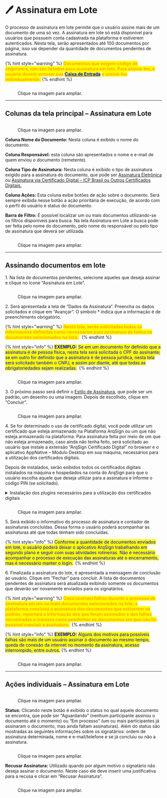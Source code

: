 # 🖊 Assinatura em Lote

O processo de assinatura em lote permite que o usuário assine mais de um documento de uma só vez. A assinatura em lote só está disponível para usuários que possuem conta cadastrada na plataforma e estiverem autenticados. Nesta tela, serão apresentados até 100 documentos por página, isso vai depender da quantidade de documentos pendentes de assinatura. 

{% hint style="warning" %}
<mark style="color:orange;">**Documentos que exigem código de segurança, não são listados para assinatura em lote. Para assiná-los, o usuário deverá acessar sua**</mark> [<mark style="color:blue;">**Caixa de Entrada**</mark>](../caixa-postal/caixa-de-entrada.md) <mark style="color:orange;">**e assiná-los individualmente.**</mark>
{% endhint %}

<figure><img src="../.gitbook/assets/lote1.png" alt=""><figcaption><p>Clique na imagem para ampliar.</p></figcaption></figure>

***

## Colunas da tela principal – Assinatura em Lote

<figure><img src="../.gitbook/assets/lote02.png" alt=""><figcaption><p>Clique na imagem para ampliar.</p></figcaption></figure>

**Coluna Nome do Documento:** Nesta coluna é exibido o nome do documento.&#x20;

**Coluna Responsável:** esta coluna são apresentados o nome e e-mail de quem enviou o documento (remetente).  &#x20;

**Coluna Tipo de Assinatura:** Nesta coluna é exibido o tipo de assinatura exigido para a assinatura do documento, que pode ser [Assinatura Eletrônica](../assinatura-de-documentos.md#a.-assinatura-eletronica) ou [Assinatura via Certificado Digital – ICP Brasil ou Outros Certificados Digitais.](../assinatura-de-documentos.md#b.-assinatura-digital-icp-brasil-e-icp-outros)

**Coluna Ações:** Esta coluna exibe botões de ação sobre o documento. Será sempre exibida nesse botão a ação prioritária de execução, de acordo com o perfil do usuário e status do documento. &#x20;

**Barra de Filtro:** É possível localizar um ou mais documentos utilizando-se os filtros disponíveis para busca. Na tela Assinatura em Lote a busca pode ser feita pelo nome do documento, pelo nome do responsável ou pelo tipo de assinatura que deverá ser utilizada.&#x20;

<figure><img src="../.gitbook/assets/lote03.png" alt=""><figcaption><p>Clique na imagem para ampliar.</p></figcaption></figure>

***

## Assinando documentos em lote 

1\. Na lista de documentos pendentes, selecione aqueles que deseja assinar e clique no ícone “Assinatura em Lote”. &#x20;

<figure><img src="../.gitbook/assets/lote07.png" alt=""><figcaption><p>Clique na imagem para ampliar.</p></figcaption></figure>

2\. Será apresentada a tela de “Dados da Assinatura”. Preencha os dados solicitados e clique em “Avançar”. O símbolo \* indica que a informação é de preenchimento obrigatório.&#x20;

{% hint style="warning" %}
<mark style="color:orange;">**Nesta tela, serão solicitadas todas as informações definidas como necessárias para assinatura de todos os documentos selecionados na lista.**</mark>  
{% endhint %}

{% hint style="info" %}
<mark style="color:blue;">**EXEMPLO:**</mark> <mark style="color:blue;"></mark><mark style="color:blue;">Se em um documento for definido que a assinatura é de pessoa física, nesta tela será solicitada o CPF do assinante; se em outro for definido que a assinatura é de pessoa jurídica, nesta tela será solicitado também o CNPJ, e assim por diante, até que todas as obrigatoriedades sejam realizadas.</mark> 
{% endhint %}

<figure><img src="../.gitbook/assets/lote08.png" alt=""><figcaption><p>Clique na imagem para ampliar.</p></figcaption></figure>

3\. O próximo passo será definir o [Estilo de Assinatura](../assinatura-de-documentos.md#2.-definindo-o-estilo-de-assinatura), que pode ser um padrão, um desenho ou uma imagem. Depois de escolhido, clique em “Concluir”. &#x20;

<figure><img src="../.gitbook/assets/lote09.png" alt=""><figcaption><p>Clique na imagem para ampliar.</p></figcaption></figure>

4\. Se for determinado o uso de certificado digital, você pode utilizar um certificado que esteja armazenado na Plataforma ArqSign ou um que não esteja armazenado na plataforma. Para assinatura feita por meio de um que não esteja armazenado, caso ainda não tenha feito, será solicitado ao usuário que instale a extensão “ArqSign Certificado Digital” no browser e o aplicativo AppNative – Módulo Desktop em sua máquina, necessários para a utilização dos certificados digitais.&#x20;

Depois de instalados, serão exibidos todos os certificados digitais instalados na máquina e hospedados na conta do ArqSign para que o usuário escolha aquele que deseja utilizar para a assinatura e informe o código PIN (se solicitado).  &#x20;

<details>

<summary>Instalação dos plugins necessários para a utilização dos certificados digitais</summary>

Caso ainda não tenha feito, ao assinar um documento pela primeira vez utilizando um certificado digital será solicitado ao usuário que instale os plugins “ArqSign Certificado Digital” (disponível [clicando aqui](https://chrome.google.com/webstore/detail/arqsign-certificado-digit/fjdnpmenmpfadeojgkhgiogiclmcjgbp?hl=pt-br)) e AppNative – Módulo Desktop (disponibilizado durante o processo).

<img src="../.gitbook/assets/assinatura01.png" alt="" data-size="original">

1\. Ao clicar em “Instalar Agora”, será aberta a janela com o link para o download do plugin “ArqSign Certificado Digital”.&#x20;

<img src="../.gitbook/assets/assinatura02.png" alt="" data-size="original">

2\. Faça a instalação da extensão de acordo com o navegador que estiver utilizando.&#x20;

<img src="../.gitbook/assets/assinatura03.png" alt="" data-size="original"><img src="../.gitbook/assets/assinatura04.png" alt="" data-size="original">

3\. Depois da concluir a primeira instalação, retorne à plataforma ArqSign e prossiga com a instalação do aplicativo AppNative clicando em “Clique aqui para fazer o download...”.&#x20;

<img src="../.gitbook/assets/assinatura05.png" alt="" data-size="original"><img src="../.gitbook/assets/assinatura07.png" alt="" data-size="original">

4\.  Depois de concluir a segunda instalação, retorne à plataforma ArqSign. Será exibida uma mensagem de conclusão das instalações.&#x20;

<img src="../.gitbook/assets/assinatura08.png" alt="" data-size="original">

</details>

<figure><img src="../.gitbook/assets/lote10.png" alt=""><figcaption><p>Clique na imagem para ampliar.</p></figcaption></figure>

5\. Será exibido o informativo do processo de assinatura e contador de assinaturas concluídas. Dessa forma o usuário poderá acompanhar as assinaturas até que todas tenham sido concluídas. &#x20;

{% hint style="info" %}
<mark style="color:blue;">Conforme a quantidade de documentos enviados em lote, o usuário poderá deixar o aplicativo ArqSign trabalhando em segundo plano e seguir com suas atividades rotineiras. Não é necessário acompanhar o processo de execução das assinaturas até o encerramento, mas é necessário manter o login.</mark> 
{% endhint %}

6\. Finalizada a assinatura do lote, é apresentada a mensagem de conclusão ao usuário. Clique em “Fechar” para concluir. A lista de documentos pendentes de assinatura será atualizada exibindo somente os documentos que deverão ser novamente enviados para os signatários. &#x20;

{% hint style="warning" %}
<mark style="color:orange;">**Caso ocorram falhas durante o processo de assinatura em um ou mais documentos selecionados no lote, a plataforma concluirá a assinatura dos documentos que estiverem no padrão, reportará a informação dos que foram assinados e das falhas encontradas e manterá como pendentes os documentos em que não foi possível concluir a assinatura.**</mark> 
{% endhint %}

{% hint style="info" %}
<mark style="color:blue;">**EXEMPLO:**</mark> <mark style="color:blue;"></mark><mark style="color:blue;">Alguns dos motivos para possíveis falhas são mais de um usuário assinar o documento ao mesmo tempo, queda de conexão da internet no momento da assinatura, acesso interrompido, entre outros.</mark>
{% endhint %}

<figure><img src="../.gitbook/assets/lote11.png" alt=""><figcaption><p>Clique na imagem para ampliar.</p></figcaption></figure>

***

## Ações individuais – Assinatura em Lote

<figure><img src="../.gitbook/assets/lote04.png" alt=""><figcaption><p>Clique na imagem para ampliar.</p></figcaption></figure>

**Status:** Clicando neste botão é exibido o status no qual aquele documento se encontra, que pode ser “Aguardando” (nenhum participante assinou o documento até o momento) ou “Em processo” (um ou mais participantes já assinaram o documento, mas ainda faltam assinaturas). Além do status são mostradas as seguintes informações sobre os signatários: ordem de assinatura determinada, nome e e-mail/telefone e se já concluiu ou não a assinatura.&#x20;

<figure><img src="../.gitbook/assets/lote05.png" alt=""><figcaption><p>Clique na imagem para ampliar.</p></figcaption></figure>

**Recusar Assinatura:** Utilizado quando por algum motivo o signatário não deseja assinar o documento. Neste caso ele deve inserir uma justificativa para a recusa e clicar em “Recusar Assinatura”. &#x20;

<figure><img src="../.gitbook/assets/lote06.png" alt=""><figcaption><p>Clique na imagem para ampliar.</p></figcaption></figure>
